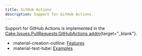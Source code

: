 ```yaml
---
title: GitHub Actions
description: Support for GitHub Actions.
---
```


Support for GitHub Actions is implemented in the
[Cake.Issues.PullRequests.GitHubActions addin](https://cakebuild.net/extensions/cake-issues-pullrequests-githubactions/){target="_blank"}.

<div class="grid cards" markdown>

- :material-creation-outline: [Features](features.md)
- :material-test-tube: [Examples](examples/index.md)

</div>
